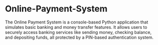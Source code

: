 # Online-Payment-System

The Online Payment System is a console-based Python application that simulates basic banking and money transfer features. It allows users to securely access banking services like sending money, checking balance, and depositing funds, all protected by a PIN-based authentication system.
